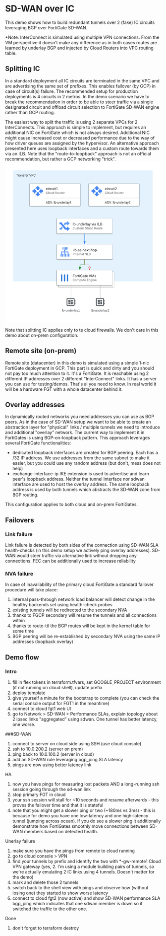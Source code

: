 # SD-WAN over IC

This demo shows how to build redundant tunnels over 2 (fake) IC circuits leveraging BGP over FortiGate SD-WAN.

*Note: InterConnect is simulated using multiple VPN connections. From the VM perspective it doesn't make any difference as in both cases routes are learned by underlay BGP and injected by Cloud Routers into VPC routing table.

## Splitting IC

In a standard deployment all IC circuits are terminated in the same VPC and are advertising the same set of prefixes. This enables failover (by GCP) in case of circuit(s) failure. The recommended setup for production deployments is 4 circuits in 2 metros. In the demo scenario we have to break the recommendation in order to be able to steer traffic via a single designated circuit and offload circuit selection to FortiGate SD-WAN engine rather than GCP routing.

The easiest way to split the traffic is using 2 separate VPCs for 2 InterConnects. This approach is simple to implement, but requires an additional NIC on FortiGate which is not always desired. Additional NIC might cause increased cost or decreased performance due to the way of how driver queues are assigned by the hypervisor. An alternative approach presented here uses loopback interfaces and a custom route towards them via an ILB. Note that the "route-to-loopback" approach is not an official recommendation, but rather a GCP networking "trick".  
![InterConnect split](./docs/ic-split.png)

Note that splitting IC applies only to te cloud firewalls. We don't care in this demo about on-prem configuration.

## Remote site (on-prem)

Remote site (datacenter) in this demo is simulated using a simple 1-nic FortiGate deployment in GCP. This part is quick and dirty and you should not pay too much attention to it. It's a FortiGate. It is reachable using 2 different IP addresses over 2 different "InterConnect" links. It has a server you can use for testing/demos. That's al you need to know. In real world it will be a hardware FGT with a whole datacenter behind it.

## Overlay addresses

In dynamically routed networks you need addresses you can use as BGP peers. As in the case of SD-WAN setup we want to be able to create an abstraction layer for "physical" links / multiple tunnels we need to introduce and additional "overlay" network. The current way to implement it in FortiGates is using BGP-on-loopback pattern. This approach leverages several FortiGate functionalities:

* dedicated loopback interfaces are created for BGP peering. Each has a /32 IP address. We use addresses from the same subnet to make it easier, but you could use any random address (but don't, mess does not help)
* exchange-interface-ip IKE extension is used to advertise and learn peer's loopback address. Neither the tunnel interface nor sdwan interface are used to host the overlay address. The same loopback address is used by both tunnels which abstracts the SD-WAN zone from BGP routing.

This configuration applies to both cloud and on-prem FortiGates.

## Failovers

### Link failure

Link failure is detected by both sides of the connection using SD-WAN SLA health-checks (in this demo setup we actively ping overlay addresses). SD-WAN would steer traffic via alternative link without dropping any connections. FEC can be additionally used to increase reliability

### NVA failure

In case of inavailability of the primary cloud FortiGate a standard failover procedure will take place:
1. internal pass-through network load balancer will detect change in the healthy backends set using health-check probes
2. existing tunnels will be redirected to the secondary NVA
3. thanks to FGCP secondary will resume the tunnels and all connections within
4. thanks to route-ttl the BGP routes will be kept in the kernel table for some time
5. BGP peering will be re-established by secondary NVA using the same IP addresses (loopback overlay)

## Demo flow

### Intro

1. fill in flex tokens in terraform.tfvars, set GOOGLE_PROJECT environment (if not running on cloud shell), update prefix
1. deploy template
1. give yourself a minute for the bootstrap to complete (you can check the serial console output for FGT1 in the meantime)
1. connect to cloud fgt1 web UI
1. go to Network > SD-WAN > Performance SLAs, explain topology about 2 ipsec links "aggregated" using sdwan. One tunnel has better latency, one worse.

###SD-WAN

1. connect to server on cloud side using SSH (use cloud console)
1. ssh to 10.0.200.2 (server on prem)
1. ping back to 10.0.100.2 (server in cloud)
1. add an SD-WAN rule leveraging bgp_ping SLA latency
1. pings are now using better latency link

HA

1. now you have pings for measuring lost packets AND a long-running ssh session going through the sd-wan link
1. stop primary FGT in cloud
1. your ssh session will stall for ~10 seconds and resume afterwards - this proves the failover time and that it is stateful
1. note that you might get a slower ping or two (~180ms vs 3ms) - this is because for demo you have one low-latency and one high-latency tunnel (jumping across ocean). If you do see a slower ping it additionally demonstrate how FortiGates smoothly move connections between SD-WAN members based on detected health.

Unerlay failure

1. make sure you have the pings from remote to cloud running
1. go to cloud console > VPN
1. find your tunnels by prefix and identify the two with *-gw-remote1 Cloud VPN gateway (yes, 2. I'm using a module building pairs of tunnels, so we're actually emulating 2 IC links using 4 tunnels. Doesn't matter for the demo)
1. mark and delete those 2 tunnels
1. switch back to the shell view with pings and observe how (without losing one) they started to show worse latency
1. connect to cloud fgt2 (now active) and show SD-WAN performance SLA bgp_ping which indicates that one sdwan member is down so if switched the traffic to the other one.

Done

1. don't forget to terraform destroy